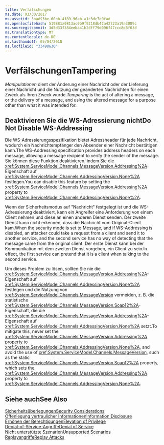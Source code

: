 ```yaml
---
title: Verfälschungen
ms.date: 03/30/2017
ms.assetid: 3bad93be-60bb-4f89-96ab-a1c3dc7c0fad
ms.openlocfilehash: 519881a0813ac0b9f9218db42a42723a19a3089c
ms.sourcegitcommit: 3d5d33f384eeba41b2dff79d096f47ccc8d8f03d
ms.translationtype: MT
ms.contentlocale: de-DE
ms.lasthandoff: 05/04/2018
ms.locfileid: "33498630"
---
```

# <a name="tampering"></a><span data-ttu-id="daa39-102">Verfälschungen</span><span class="sxs-lookup"><span data-stu-id="daa39-102">Tampering</span></span>
<span data-ttu-id="daa39-103">*Manipulationen* dient der Änderung einer Nachricht oder der Lieferung einer Nachricht und die Nutzung der geänderten Nachrichten für einen Zweck als Ihren Zweck wurde.</span><span class="sxs-lookup"><span data-stu-id="daa39-103">*Tampering* is the act of altering a message, or the delivery of a message, and using the altered message for a purpose other than what it was intended for.</span></span>  
  
## <a name="do-not-disable-ws-addressing"></a><span data-ttu-id="daa39-104">Deaktivieren Sie die WS-Adressierung nicht</span><span class="sxs-lookup"><span data-stu-id="daa39-104">Do Not Disable WS-Addressing</span></span>  
 <span data-ttu-id="daa39-105">Die WS-Adressierungsspezifikation bietet Adressheader für jede Nachricht, wodurch ein Nachrichtempfänger den Absender einer Nachricht bestätigen kann.</span><span class="sxs-lookup"><span data-stu-id="daa39-105">The WS-Addressing specification provides address headers on each message, allowing a message recipient to verify the sender of the message.</span></span> <span data-ttu-id="daa39-106">Sie können diese Funktion deaktivieren, indem Sie die <xref:System.ServiceModel.Channels.MessageVersion.Addressing%2A>-Eigenschaft auf <xref:System.ServiceModel.Channels.AddressingVersion.None%2A> festlegen.</span><span class="sxs-lookup"><span data-stu-id="daa39-106">You can disable this feature by setting the <xref:System.ServiceModel.Channels.MessageVersion.Addressing%2A> property to <xref:System.ServiceModel.Channels.AddressingVersion.None%2A>.</span></span>  
  
 <span data-ttu-id="daa39-107">Wenn der Sicherheitsmodus auf "Nachricht" festgelegt ist und die WS-Adressierung deaktiviert, kann ein Angreifer eine Anforderung von einem Client nehmen und diese an einen anderen Dienst senden. Der zweite Dienst kann nicht erkennen, dass die Nachricht vom Original-Client kam.</span><span class="sxs-lookup"><span data-stu-id="daa39-107">When the security mode is set to Message, and if WS-Addressing is disabled, an attacker could take a request from a client and send it to another service, and the second service has no way of detecting that the message came from the original client.</span></span> <span data-ttu-id="daa39-108">Der erste Dienst kann bei der Kommunikation mit dem zweiten Dienst vorgeben, ein Client zu sein.</span><span class="sxs-lookup"><span data-stu-id="daa39-108">In effect, the first service can pretend that it is a client when talking to the second service.</span></span>  
  
 <span data-ttu-id="daa39-109">Um dieses Problem zu lösen, sollten Sie nie die <xref:System.ServiceModel.Channels.MessageVersion.Addressing%2A>-Eigenschaft auf <xref:System.ServiceModel.Channels.AddressingVersion.None%2A> festlegen und die Nutzung von <xref:System.ServiceModel.Channels.MessageVersion> vermeiden, z. B. die statistische <xref:System.ServiceModel.Channels.MessageVersion.Soap12%2A>-Eigenschaft, die die <xref:System.ServiceModel.Channels.MessageVersion.Addressing%2A>-Eigenschaft auf <xref:System.ServiceModel.Channels.AddressingVersion.None%2A> setzt.</span><span class="sxs-lookup"><span data-stu-id="daa39-109">To mitigate this, never set the <xref:System.ServiceModel.Channels.MessageVersion.Addressing%2A> property to <xref:System.ServiceModel.Channels.AddressingVersion.None%2A>, and avoid the use of <xref:System.ServiceModel.Channels.MessageVersion>, such as the static <xref:System.ServiceModel.Channels.MessageVersion.Soap12%2A> property, which sets the <xref:System.ServiceModel.Channels.MessageVersion.Addressing%2A> property to <xref:System.ServiceModel.Channels.AddressingVersion.None%2A>.</span></span>  
  
## <a name="see-also"></a><span data-ttu-id="daa39-110">Siehe auch</span><span class="sxs-lookup"><span data-stu-id="daa39-110">See Also</span></span>  
 [<span data-ttu-id="daa39-111">Sicherheitsüberlegungen</span><span class="sxs-lookup"><span data-stu-id="daa39-111">Security Considerations</span></span>](../../../../docs/framework/wcf/feature-details/security-considerations-in-wcf.md)  
 [<span data-ttu-id="daa39-112">Offenlegung vertraulicher Informationen</span><span class="sxs-lookup"><span data-stu-id="daa39-112">Information Disclosure</span></span>](../../../../docs/framework/wcf/feature-details/information-disclosure.md)  
 [<span data-ttu-id="daa39-113">Erhöhen der Berechtigungen</span><span class="sxs-lookup"><span data-stu-id="daa39-113">Elevation of Privilege</span></span>](../../../../docs/framework/wcf/feature-details/elevation-of-privilege.md)  
 [<span data-ttu-id="daa39-114">Denial-of-Service-Angriffe</span><span class="sxs-lookup"><span data-stu-id="daa39-114">Denial of Service</span></span>](../../../../docs/framework/wcf/feature-details/denial-of-service.md)  
 [<span data-ttu-id="daa39-115">Nicht unterstützte Szenarien</span><span class="sxs-lookup"><span data-stu-id="daa39-115">Unsupported Scenarios</span></span>](../../../../docs/framework/wcf/feature-details/unsupported-scenarios.md)  
 [<span data-ttu-id="daa39-116">Replayangriffe</span><span class="sxs-lookup"><span data-stu-id="daa39-116">Replay Attacks</span></span>](../../../../docs/framework/wcf/feature-details/replay-attacks.md)

